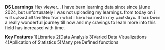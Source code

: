 **DS Learnings**
Hey viewer...
I have been learning data since since jJune 2024, but unfortunately i was not uploading my learnings. 
from today on i will upload all the files from what i have learned in my past days.
It has been a really wonderfull journey till now and my cravings to learn more into this field has increased with time. 

**Key Features**
1)Libraries
2)Data Analysis
3)Varied Data Visualizations
4)Apllication of Statistics
5)Many pre Defined functions 

